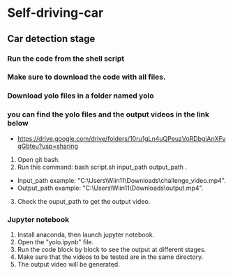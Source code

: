 # Self-driving-car
## Car detection stage
### Run the code from the shell script 
### Make sure to download the code with all files. 
### Download yolo files in a folder named yolo 
### you can find the yolo files and the output videos in the link below 
- https://drive.google.com/drive/folders/10ru1gLn4uQPeuzVoRDbgiAnXFvqGbteu?usp=sharing
1. Open git bash. 
2. Run this command: bash script.sh input\_path output\_path .
- Input\_path example: "C:\Users\Wiin11\Downloads\challenge\_video.mp4".
- Output\_path example: "C:\Users\Wiin11\Downloads\output.mp4".
3. Check the ouput\_path to get the output video.
### Jupyter notebook
1. Install anaconda, then launch jupyter notebook. 
2. Open the "yolo.ipynb" file.
3. Run the code block by block to see the output at different stages.
4. Make sure that the videos to be tested are in the same directory.
5. The output video will be generated.  
